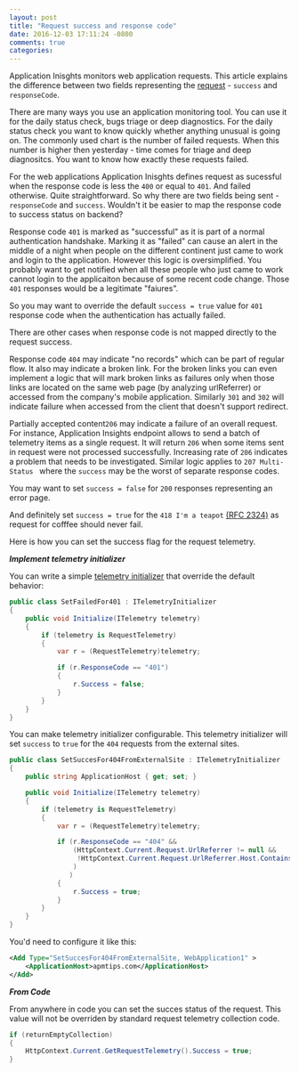 ```yaml
---
layout: post
title: "Request success and response code"
date: 2016-12-03 17:11:24 -0800
comments: true
categories: 
---
```

Application Inisghts monitors web application requests. This article explains the difference between two fields representing the [request](https://github.com/Microsoft/ApplicationInsights-Home/blob/master/EndpointSpecs/Schemas/Bond/RequestData.bond#L6) - `success` and `responseCode`.

There are many ways you use an application monitoring tool. You can use it for the daily status check, bugs triage or deep diagnostics. For the daily status check you want to know quickly whether anything unusual is going on. The commonly used chart is the number of failed requests. When this number is higher then yesterday - time comes for triage and deep diagnositcs. You want to know how exactly these requests failed.

For the web applications Application Inisghts defines request as sucessful when the response code is less the `400` or equal to `401`. And failed otherwise. Quite straightforward. So why there are two fields being sent - `responseCode` and `success`. Wouldn't it be easier to map the response code to success status on backend? 

Response code `401` is marked as "successful" as it is part of a normal authentication handshake. Marking it as "failed" can cause an alert in the middle of a night when people on the different continent just came to work and login to the application. However this logic is oversimplified. You probably want to get notified when all these people who just came to work cannot login to the applicaiton because of some recent code change. Those `401` responses would be a legitimate "faiures".

So you may want to override the default `success = true` value for `401` response code when the authentication has actually failed. 

There are other cases when response code is not mapped directly to the request success.

Response code `404` may indicate "no records" which can be part of regular flow. It also may indicate a broken link. For the broken links you can even implement a logic that will mark broken links as failures only when those links are located on the same web page (by analyzing urlReferrer) or accessed from the company's mobile application. Similarly `301` and `302` will indicate failure when accessed from the client that doesn't support redirect.

Partially accepted content`206` may indicate a failure of an overall request. For instance, Application Insights endpoint allows to send a batch of telemetry items as a single request. It will return `206` when some items sent in request were not processed successfully. Increasing rate of `206` indicates a problem that needs to be investigated. Similar logic applies to `207 Multi-Status ` where the `success` may be the worst of separate response codes. 

You may want to set `success = false` for `200` responses representing an error page.

And definitely set `success = true` for the `418 I'm a teapot` [(RFC 2324)](https://tools.ietf.org/html/rfc2324) as request for cofffee should never fail.

Here is how you can set the success flag for the request telemetry.

***Implement telemetry initializer***

You can write a simple [telemetry initializer](http://apmtips.com/blog/2014/12/01/telemetry-initializers/) that override the default behavior:

``` csharp
public class SetFailedFor401 : ITelemetryInitializer
{
    public void Initialize(ITelemetry telemetry)
    {
        if (telemetry is RequestTelemetry)
        {
            var r = (RequestTelemetry)telemetry;

            if (r.ResponseCode == "401")
            {
                r.Success = false;
            }
        }
    }
}
```

You can make telemetry initializer configurable. This telemetry initializer will set `success` to `true` for the `404` requests from the external sites.

``` csharp
public class SetSuccesFor404FromExternalSite : ITelemetryInitializer
{
    public string ApplicationHost { get; set; }

    public void Initialize(ITelemetry telemetry)
    {
        if (telemetry is RequestTelemetry)
        {
            var r = (RequestTelemetry)telemetry;

            if (r.ResponseCode == "404" &&
                (HttpContext.Current.Request.UrlReferrer != null &&
                 !HttpContext.Current.Request.UrlReferrer.Host.Contains(this.ApplicationHost)
                )
               )
            {
                r.Success = true;
            }
        }
    }
}
```

You'd need to configure it like this:

``` xml
<Add Type="SetSuccesFor404FromExternalSite, WebApplication1" >
    <ApplicationHost>apmtips.com</ApplicationHost>
</Add>
```

***From Code***

From anywhere in code you can set the succes status of the request. This value will not be overriden by standard request telemetry collection code.

``` csharp
if (returnEmptyCollection)
{
    HttpContext.Current.GetRequestTelemetry().Success = true;
}
```

